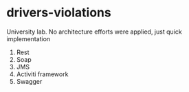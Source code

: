 # drivers-violations

University lab. No architecture efforts were applied, just quick implementation

1. Rest
2. Soap
3. JMS
4. Activiti framework
5. Swagger
